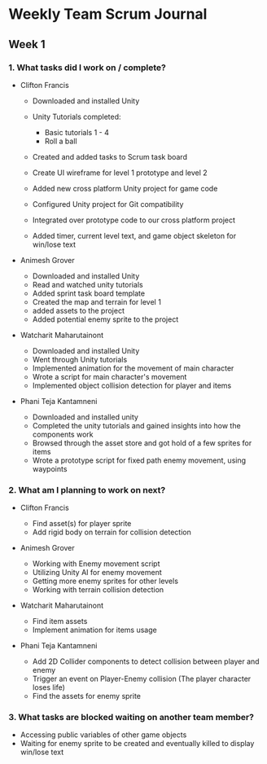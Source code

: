 # Weekly Team Scrum Journal

## Week 1

### 1. What tasks did I work on / complete?
* Clifton Francis
	* Downloaded and installed Unity
	* Unity Tutorials completed:
		- Basic tutorials 1 - 4
		- Roll a ball

	* Created and added tasks to Scrum task board
	* Create UI wireframe for level 1 prototype and level 2
	* Added new cross platform Unity project for game code
	* Configured Unity project for Git compatibility
	* Integrated over prototype code to our cross platform project
	* Added timer, current level text, and game object skeleton for win/lose text

* Animesh Grover
	* Downloaded and installed Unity
	* Read and watched unity tutorials
	* Added sprint task board template
	* Created the map and terrain for level 1
	* added assets to the project
	* Added potential enemy sprite to the project

* Watcharit Maharutainont
	* Downloaded and installed Unity
	* Went through Unity tutorials
	* Implemented animation for the movement of main character
	* Wrote a script for main character's movement
	* Implemented object collision detection for player and items

* Phani Teja Kantamneni
	* Downloaded and installed unity
	* Completed the unity tutorials and gained insights into how the components work
	* Browsed through the asset store and got hold of a few sprites for items
	* Wrote a prototype script for fixed path enemy movement, using waypoints

### 2. What am I planning to work on next?

* Clifton Francis
	* Find asset(s) for player sprite
	* Add rigid body on terrain for collision detection

* Animesh Grover
	* Working with Enemy movement script
	* Utilizing Unity AI for enemy movement
	* Getting more enemy sprites for other levels
	* Working with terrain collision detection

* Watcharit Maharutainont
	* Find item assets
	* Implement animation for items usage

* Phani Teja Kantamneni
	* Add 2D Collider components to detect collision between player and enemy
	* Trigger an event on Player-Enemy collision (The player character loses life)
	* Find the assets for enemy sprite 


### 3. What tasks are blocked waiting on another team member?

* Accessing public variables of other game objects
* Waiting for enemy sprite to be created and eventually killed to display win/lose text
